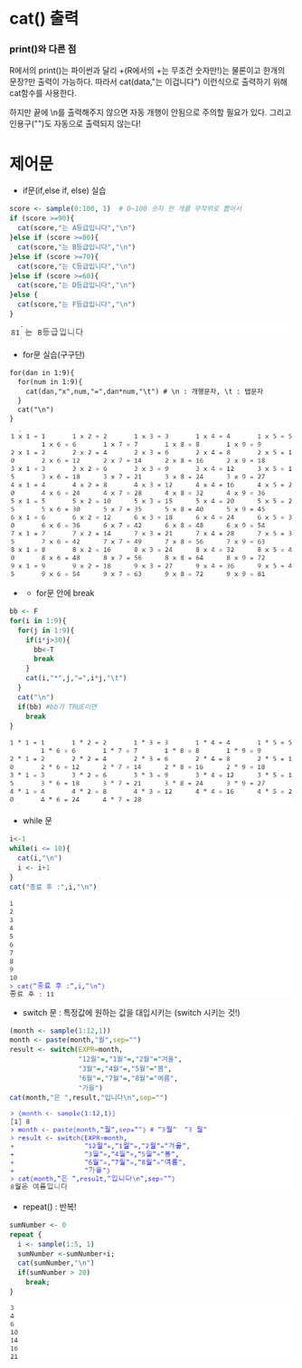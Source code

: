 # cat() 출력



### print()와 다른 점

R에서의 print()는 파이썬과 달리 +(R에서의 +는 무조건 숫자만!)는 물론이고 한개의 문장?만 출력이 가능하다. 따라서 cat(data,"는 이겁니다") 이런식으로 출력하기 위해 cat함수를 사용한다.

하지만 끝에 \n를 출력해주지 않으면 자동 개행이 안됨으로 주의할 필요가 있다. 그리고 인용구("")도 자동으로 출력되지 않는다!



# 제어문

- if문(if,else if, else) 실습

```r
score <- sample(0:100, 1)  # 0~100 숫자 한 개를 무작위로 뽑아서
if (score >=90){
  cat(score,"는 A등급입니다","\n")
}else if (score >=80){
  cat(score,"는 B등급입니다","\n")
}else if (score >=70){
  cat(score,"는 C등급입니다","\n")
}else if (score >=60){
  cat(score,"는 D등급입니다","\n")
}else {
  cat(score,"는 F등급입니다","\n")
}
```

![image-20210820092217628](md-images/image-20210820092217628.png)





- for문 실습(구구단)

```
for(dan in 1:9){
  for(num in 1:9){
    cat(dan,"x",num,"=",dan*num,"\t") # \n : 개행문자, \t : 탭문자
  }
  cat("\n")
}
```

![image-20210820092508060](md-images/image-20210820092508060.png)



- - for문 안에 break

```r
bb <- F
for(i in 1:9){
  for(j in 1:9){
    if(i*j>30){
      bb<-T
      break
    } 
    cat(i,"*",j,"=",i*j,"\t")
  }
  cat("\n")
  if(bb) #bb가 TRUE이면
    break
}
```

![image-20210820092617940](md-images/image-20210820092617940.png)





- while 문

```r
i<-1
while(i <= 10){
  cat(i,"\n")
  i <- i+1
}
cat("종료 후 :",i,"\n")
```

![image-20210820092733798](md-images/image-20210820092733798.png)





- switch 문 : 특정값에 원하는 값을 대입시키는 (switch 시키는 것!)

```r
(month <- sample(1:12,1))
month <- paste(month,"월",sep="")
result <- switch(EXPR=month,
                 "12월"=,"1월"=,"2월"="겨울",
                 "3월"=,"4월"=,"5월"="봄",
                 "6월"=,"7월"=,"8월"="여름",
                 "가을")
cat(month,"은 ",result,"입니다\n",sep="")
```

![image-20210820092854063](md-images/image-20210820092854063.png)





- repeat() : 반복!

```r
sumNumber <- 0
repeat { 
  i <- sample(1:5, 1) 
  sumNumber <-sumNumber+i; 
  cat(sumNumber,"\n")
  if(sumNumber > 20)
    break;
}
```

![image-20210820093034898](md-images/image-20210820093034898.png)

